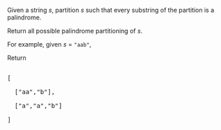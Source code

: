 

Given a string *s*, partition *s* such that every substring of the partition is a palindrome.



Return all possible palindrome partitioning of *s*.



For example, given *s* = `"aab"`,<br />

Return
<pre>
[
  ["aa","b"],
  ["a","a","b"]
]
</pre>

